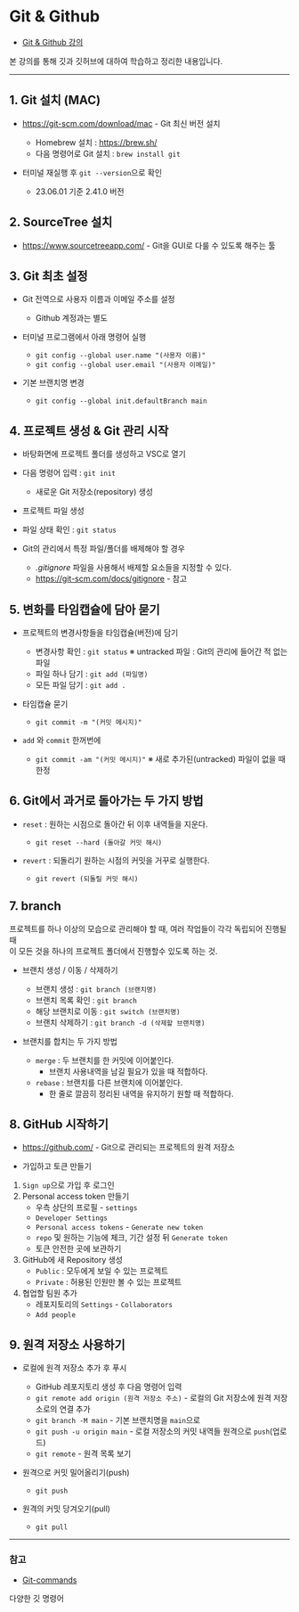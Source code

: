 # Git & Github
- [Git & Github 강의](https://www.youtube.com/watch?v=1I3hMwQU6GU)


본 강의를 통해 깃과 깃허브에 대하여 학습하고 정리한 내용입니다.

---
## 1. Git 설치 (MAC)
- https://git-scm.com/download/mac - Git 최신 버전 설치
  - Homebrew 설치 : https://brew.sh/ 
  - 다음 명령어로 Git 설치 : ```brew install git```

- 터미널 재실행 후 ```git --version```으로 확인   
  - 23.06.01 기준 2.41.0 버전

## 2. SourceTree 설치
- https://www.sourcetreeapp.com/ - Git을 GUI로 다룰 수 있도록 해주는 툴

## 3. Git 최초 설정
- Git 전역으로 사용자 이름과 이메일 주소를 설정
  - Github 계정과는 별도   

- 터미널 프로그램에서 아래 명령어 실행   
  - ```git config --global user.name "(사용자 이름)"```   
  - ```git config --global user.email "(사용자 이메일)"```   

- 기본 브랜치명 변경   
  - ```git config --global init.defaultBranch main```

## 4. 프로젝트 생성 & Git 관리 시작
- 바탕화면에 프로젝트 폴더를 생성하고 VSC로 열기

- 다음 명령어 입력 : ```git init```
  - 새로운 Git 저장소(repository) 생성    

- 프로젝트 파일 생성

- 파일 상태 확인 : ```git status```

- Git의 관리에서 특정 파일/폴더를 배제해야 할 경우
  - *.gitignore* 파일을 사용해서 배제할 요소들을 지정할 수 있다.
  - https://git-scm.com/docs/gitignore - 참고

## 5. 변화를 타임캡슐에 담아 묻기
- 프로젝트의 변경사항들을 타임캡슐(버전)에 담기
  - 변경사항 확인 : `git status` ※ untracked 파일 : Git의 관리에 들어간 적 없는 파일
  - 파일 하나 담기 : `git add (파일명)`
  - 모든 파일 담기 : `git add .`

- 타임캡슐 묻기
  - `git commit -m "(커밋 메시지)"`

- `add` 와 `commit` 한꺼번에
  - `git commit -am "(커밋 메시지)"` ※ 새로 추가된(untracked) 파일이 없을 때 한정

## 6. Git에서 과거로 돌아가는 두 가지 방법
- `reset` : 원하는 시점으로 돌아간 뒤 이후 내역들을 지운다.
  - `git reset --hard (돌아갈 커밋 해시)`

- `revert` : 되돌리기 원하는 시점의 커밋을 거꾸로 실행한다.
  - `git revert (되돌릴 커밋 해시)`

## 7. branch
프로젝트를 하나 이상의 모습으로 관리해야 할 때, 여러 작업들이 각각 독립되어 진행될 때   
이 모든 것을 하나의 프로젝트 폴더에서 진행할수 있도록 하는 것.

- 브랜치 생성 / 이동 / 삭제하기
  - 브랜치 생성 : `git branch (브랜치명)`
  - 브랜치 목록 확인 : `git branch`
  - 해당 브랜치로 이동 : `git switch (브랜치명)`
  - 브랜치 삭제하기 : `git branch -d (삭제할 브랜치명)` 

- 브랜치를 합치는 두 가지 방법
  - `merge` : 두 브랜치를 한 커밋에 이어붙인다.
    - 브랜치 사용내역을 남길 필요가 있을 때 적합하다.
  - `rebase` : 브랜치를 다른 브랜치에 이어붙인다.
    - 한 줄로 깔끔히 정리된 내역을 유지하기 원할 때 적합하다.

## 8. GitHub 시작하기
- https://github.com/ - Git으로 관리되는 프로젝트의 원격 저장소

- 가입하고 토큰 만들기
 1. `Sign up`으로 가입 후 로그인
 2. Personal access token 만들기
    - 우측 상단의 프로필 - `settings`
    - `Developer Settings`
    - `Personal access tokens` - `Generate new token`
    - `repo` 및 원하는 기능에 체크, 기간 설정 뒤 `Generate token`
    -  토큰 안전한 곳에 보관하기
 3. GitHub에 새 Repository 생성 
    - `Public` : 모두에게 보일 수 있는 프로젝트
    - `Private` : 허용된 인원만 볼 수 있는 프로젝트
 4. 협업할 팀원 추가
    - 레포지토리의 `Settings` - `Collaborators`
    - `Add people`

## 9. 원격 저장소 사용하기
- 로컬에 원격 저장소 추가 후 푸시
    - GitHub 레포지토리 생성 후 다음 명령어 입력
    - `git remote add origin (원격 저장소 주소)` - 로컬의 Git 저장소에 원격 저장소로의 연결 추가
    - `git branch -M main` - 기본 브랜치명을 `main`으로
    - `git push -u origin main` - 로컬 저장소의 커밋 내역들 원격으로 `push`(업로드)
    - `git remote` - 원격 목록 보기

- 원격으로 커밋 밀어올리기(push)
    - `git push`

- 원격의 커밋 당겨오기(pull)
    - `git pull`




---
### 참고
- [Git-commands](https://git-scm.com/docs/git#_git_commands)

다양한 깃 명령어
